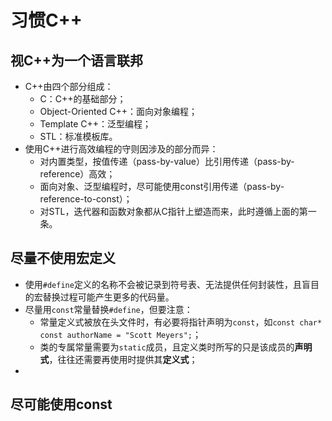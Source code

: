 # 习惯C++

## 视C++为一个语言联邦

- C++由四个部分组成：
  - C：C++的基础部分；
  - Object-Oriented C++：面向对象编程；
  - Template C++：泛型编程；
  - STL：标准模板库。
- 使用C++进行高效编程的守则因涉及的部分而异：
  - 对内置类型，按值传递（pass-by-value）比引用传递（pass-by-reference）高效；
  - 面向对象、泛型编程时，尽可能使用const引用传递（pass-by-reference-to-const）；
  - 对STL，迭代器和函数对象都从C指针上塑造而来，此时遵循上面的第一条。

## 尽量不使用宏定义

- 使用`#define`定义的名称不会被记录到符号表、无法提供任何封装性，且盲目的宏替换过程可能产生更多的代码量。
- 尽量用`const`常量替换`#define`，但要注意：
  - 常量定义式被放在头文件时，有必要将指针声明为`const`，如`const char* const authorName = "Scott Meyers";`；
  - 类的专属常量需要为`static`成员，且定义类时所写的只是该成员的**声明式**，往往还需要再使用时提供其**定义式**；
- 

## 尽可能使用const